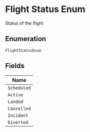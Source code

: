 
# Flight Status Enum

Status of the flight

## Enumeration

`FlightStatusEnum`

## Fields

| Name |
|  --- |
| `Scheduled` |
| `Active` |
| `Landed` |
| `Cancelled` |
| `Incident` |
| `Diverted` |

